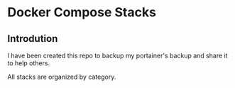# Docker Compose Stacks

## Introdution

I have been created this repo to backup my portainer's backup and share it to help others.

All stacks are organized by category.

<!-- GitAds-Verify: 75WV3JXMI5C2IEQA76Q9RTGAFPWQDB19 -->

